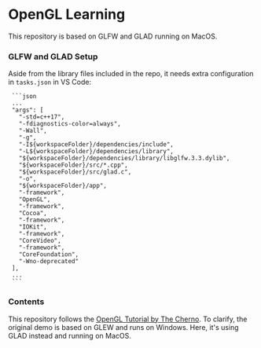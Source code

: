 # OpenGL Learning

 This repository is based on GLFW and GLAD running on MacOS. 

 ### GLFW and GLAD Setup

 Aside from the library files included in the repo, it needs extra configuration in `tasks.json` in VS Code:

     ```json
     ...
     "args": [
       "-std=c++17",
       "-fdiagnostics-color=always",
       "-Wall",
       "-g",
       "-I${workspaceFolder}/dependencies/include",
       "-L${workspaceFolder}/dependencies/library",
       "${workspaceFolder}/dependencies/library/libglfw.3.3.dylib",
       "${workspaceFolder}/src/*.cpp",
       "${workspaceFolder}/src/glad.c",
       "-o",
       "${workspaceFolder}/app",
       "-framework",
       "OpenGL",
       "-framework",
       "Cocoa",
       "-framework",
       "IOKit",
       "-framework",
       "CoreVideo",
       "-framework",
       "CoreFoundation",
       "-Wno-deprecated"
     ],
     ...
     ```

 ### Contents

 This repository follows the [OpenGL Tutorial by The Cherno](https://www.youtube.com/watch?v=W3gAzLwfIP0&list=PLlrATfBNZ98foTJPJ_Ev03o2oq3-GGOS2). To clarify, the original demo is based on GLEW and runs on Windows. Here, it's using GLAD instead and running on MacOS.
